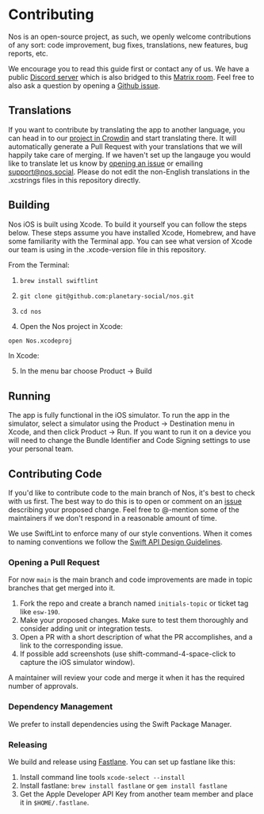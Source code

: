 # Contributing

Nos is an open-source project, as such, we openly welcome contributions of any sort: code improvement, bug fixes, translations, new features, bug reports, etc.

We encourage you to read this guide first or contact any of us. We have a public [Discord server](https://discord.gg/aNgVthyHac) which is also bridged to this [Matrix room](https://matrix.to/#/#planetary:matrix.org). Feel free to also ask a question by opening a [Github issue](https://github.com/planetary-social/nos/issues).

## Translations

If you want to contribute by translating the app to another language, you can head in to our [project in Crowdin](https://crowdin.com/project/nossocial) and start translating there. It will automatically generate a Pull Request with your translations that we will happily take care of merging. If we haven't set up the langauge you would like to translate let us know by [opening an issue](https://github.com/planetary-social/nos/issues) or emailing support@nos.social. Please do not edit the non-English translations in the .xcstrings files in this repository directly.

## Building

Nos iOS is built using Xcode. To build it yourself you can follow the steps below. These steps assume you have installed Xcode, Homebrew, and have some familiarity with the Terminal app. You can see what version of Xcode our team is using in the .xcode-version file in this repository.

From the Terminal: 

1. `brew install swiftlint`

2. `git clone git@github.com:planetary-social/nos.git`

3. `cd nos`

4. Open the Nos project in Xcode:

```sh
open Nos.xcodeproj
```

In Xcode:

5. In the menu bar choose Product -> Build

## Running

The app is fully functional in the iOS simulator. To run the app in the simulator, select a simulator using the Product -> Destination menu in Xcode, and then click Product -> Run.  If you want to run it on a device you will need to change the Bundle Identifier and Code Signing settings to use your personal team.

## Contributing Code

If you'd like to contribute code to the main branch of Nos, it's best to check with us first. The best way to do this is to open or comment on an [issue](https://github.com/planetary-social/nos/issues) describing your proposed change. Feel free to @-mention some of the maintainers if we don't respond in a reasonable amount of time.

We use SwiftLint to enforce many of our style conventions. When it comes to naming conventions we follow the [Swift API Design Guidelines](https://www.swift.org/documentation/api-design-guidelines/).

### Opening a Pull Request

For now `main` is the main branch and code improvements are made in topic branches that get merged into it.

1. Fork the repo and create a branch named `initials-topic` or ticket tag like `esw-190`.
2. Make your proposed changes. Make sure to test them thoroughly and consider adding unit or integration tests.
3. Open a PR with a short description of what the PR accomplishes, and a link to the corresponding issue.
4. If possible add screenshots (use shift-command-4-space-click to capture the iOS simulator window).

A maintainer will review your code and merge it when it has the required number of approvals.

### Dependency Management

We prefer to install dependencies using the Swift Package Manager. 

### Releasing

We build and release using [Fastlane](https://docs.fastlane.tools). You can set up fastlane like this:

1. Install command line tools `xcode-select --install`
2. Install fastlane: `brew install fastlane` or `gem install fastlane`
3. Get the Apple Developer API Key from another team member and place it in `$HOME/.fastlane`.

